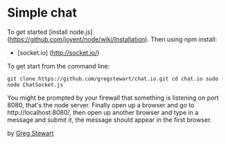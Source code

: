 # Simple chat

To get started [install node.js] (https://github.com/joyent/node/wiki/Installation). Then using npm install:

 * [socket.io] (http://socket.io/)

To get start from the command line:

`git clone https://github.com/gregstewart/chat.io.git
cd chat.io
sudo node ChatSocket.js
`

You might be prompted by your firewall that something is listening on port 8080, that's the node server. Finally open up a browser and go to http://localhost:8080/, then open up another browser and type in a message and submit it, the message should appear in the first browser.

by [Greg Stewart](http://gregs.tcias.co.uk/)